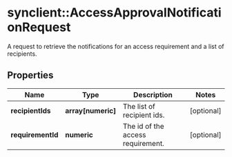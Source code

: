 # synclient::AccessApprovalNotificationRequest

A request to retrieve the notifications for an access requirement and a list of recipients.
## Properties
Name | Type | Description | Notes
------------ | ------------- | ------------- | -------------
**recipientIds** | **array[numeric]** | The list of recipient ids. | [optional] 
**requirementId** | **numeric** | The id of the access requirement. | [optional] 


